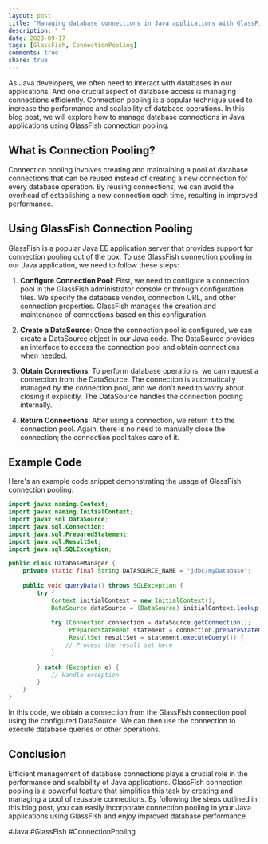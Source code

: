 ```yaml
---
layout: post
title: "Managing database connections in Java applications with GlassFish connection pooling"
description: " "
date: 2023-09-17
tags: [GlassFish, ConnectionPooling]
comments: true
share: true
---
```


As Java developers, we often need to interact with databases in our applications. And one crucial aspect of database access is managing connections efficiently. Connection pooling is a popular technique used to increase the performance and scalability of database operations. In this blog post, we will explore how to manage database connections in Java applications using GlassFish connection pooling.

## What is Connection Pooling?

Connection pooling involves creating and maintaining a pool of database connections that can be reused instead of creating a new connection for every database operation. By reusing connections, we can avoid the overhead of establishing a new connection each time, resulting in improved performance.

## Using GlassFish Connection Pooling

GlassFish is a popular Java EE application server that provides support for connection pooling out of the box. To use GlassFish connection pooling in our Java application, we need to follow these steps:

1. **Configure Connection Pool**: First, we need to configure a connection pool in the GlassFish administrator console or through configuration files. We specify the database vendor, connection URL, and other connection properties. GlassFish manages the creation and maintenance of connections based on this configuration.

2. **Create a DataSource**: Once the connection pool is configured, we can create a DataSource object in our Java code. The DataSource provides an interface to access the connection pool and obtain connections when needed.

3. **Obtain Connections**: To perform database operations, we can request a connection from the DataSource. The connection is automatically managed by the connection pool, and we don't need to worry about closing it explicitly. The DataSource handles the connection pooling internally.

4. **Return Connections**: After using a connection, we return it to the connection pool. Again, there is no need to manually close the connection; the connection pool takes care of it.

## Example Code

Here's an example code snippet demonstrating the usage of GlassFish connection pooling:

```java
import javax.naming.Context;
import javax.naming.InitialContext;
import javax.sql.DataSource;
import java.sql.Connection;
import java.sql.PreparedStatement;
import java.sql.ResultSet;
import java.sql.SQLException;

public class DatabaseManager {
    private static final String DATASOURCE_NAME = "jdbc/myDatabase";
    
    public void queryData() throws SQLException {
        try {
            Context initialContext = new InitialContext();
            DataSource dataSource = (DataSource) initialContext.lookup(DATASOURCE_NAME);
            
            try (Connection connection = dataSource.getConnection();
                 PreparedStatement statement = connection.prepareStatement("SELECT * FROM myTable");
                 ResultSet resultSet = statement.executeQuery()) {
                // Process the result set here
            }
            
        } catch (Exception e) {
            // Handle exception
        }
    }
}
```

In this code, we obtain a connection from the GlassFish connection pool using the configured DataSource. We can then use the connection to execute database queries or other operations.

## Conclusion

Efficient management of database connections plays a crucial role in the performance and scalability of Java applications. GlassFish connection pooling is a powerful feature that simplifies this task by creating and managing a pool of reusable connections. By following the steps outlined in this blog post, you can easily incorporate connection pooling in your Java applications using GlassFish and enjoy improved database performance.

#Java #GlassFish #ConnectionPooling
